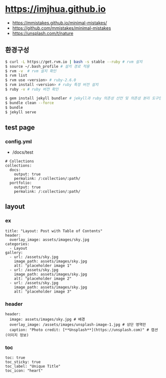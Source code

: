 # https://imjhua.github.io

- https://mmistakes.github.io/minimal-mistakes/
- https://github.com/mmistakes/minimal-mistakes
- https://unsplash.com/t/nature

## 환경구성

```sh
$ curl -L https://get.rvm.io | bash -s stable --ruby # rvm 설치
$ source ~/.bash_profile # 설치 경로 적용
$ rvm -v  # rvm 설치 확인
$ rvm list
$ rvm use <version> # ruby-2.6.0
$ rvm install <version> # ruby 특정 버전 설치
$ ruby -v # ruby 버전 확인

$ gem install jekyll bundler # jekyll과 ruby 의존성 선언 및 의존성 분리 도구인 bundler 설치
$ bundle clean --force
$ bundle
$ jekyll serve
```

## test page

### config.yml

- /docs/test

```
# Collections
collections:
  docs:
    output: true
    permalink: /:collection/:path/
  portfolio:
    output: true
    permalink: /:collection/:path/
```

## layout

### ex

```
title: "Layout: Post with Table of Contents"
header:
  overlay_image: assets/images/sky.jpg
categories:
  - Layout
gallery:
  - url: /assets/sky.jpg
    image_path: assets/images/sky.jpg
    alt: "placeholder image 1"
  - url: /assets/sky.jpg
    image_path: assets/images/sky.jpg
    alt: "placeholder image 2"
  - url: /assets/sky.jpg
    image_path: assets/images/sky.jpg
    alt: "placeholder image 3"
```

### header

```
header:
  image: assets/images/sky.jpg # 배경
  overlay_image: /assets/images/unsplash-image-1.jpg # 상단 영역만
  caption: "Photo credit: [**Unsplash**](https://unsplash.com)" # 캡션(이미지 정보)
```

### toc

```
toc: true
toc_sticky: true
toc_label: "Unique Title"
toc_icon: "heart"
```
